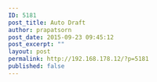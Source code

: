```yaml
---
ID: 5181
post_title: Auto Draft
author: prapatsorn
post_date: 2015-09-23 09:45:12
post_excerpt: ""
layout: post
permalink: http://192.168.178.12/?p=5181
published: false
---
```

